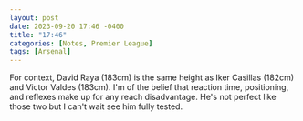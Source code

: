 ```yaml
---
layout: post
date: 2023-09-20 17:46 -0400
title: "17:46"
categories: [Notes, Premier League]
tags: [Arsenal]
---
```


For context, David Raya (183cm) is the same height as Iker Casillas (182cm) and Victor Valdes (183cm). I'm of the belief that reaction time, positioning, and reflexes make up for any reach disadvantage. He's not perfect like those two but I can't wait see him fully tested.


